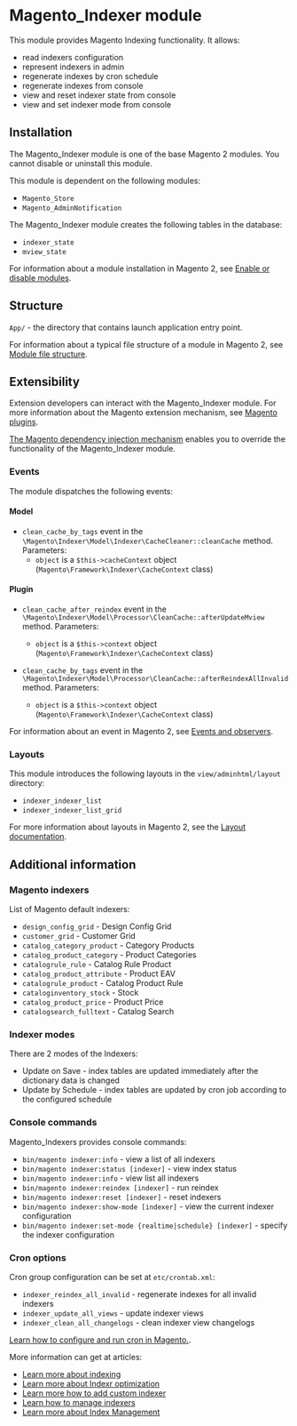 # Magento_Indexer module

This module provides Magento Indexing functionality.
It allows:
 - read indexers configuration
 - represent indexers in admin
 - regenerate indexes by cron schedule
 - regenerate indexes from console
 - view and reset indexer state from console
 - view and set indexer mode from console

## Installation

The Magento_Indexer module is one of the base Magento 2 modules. You cannot disable or uninstall this module.

This module is dependent on the following modules:

- `Magento_Store`
- `Magento_AdminNotification`

The Magento_Indexer module creates the following tables in the database:
- `indexer_state`
- `mview_state`

For information about a module installation in Magento 2, see [Enable or disable modules](https://devdocs.magento.com/guides/v2.4/install-gde/install/cli/install-cli-subcommands-enable.html).

## Structure

`App/` - the directory that contains launch application entry point.

For information about a typical file structure of a module in Magento 2, see [Module file structure](http://devdocs.magento.com/guides/v2.4/extension-dev-guide/build/module-file-structure.html#module-file-structure).

## Extensibility

Extension developers can interact with the Magento_Indexer module. For more information about the Magento extension mechanism, see [Magento plugins](https://devdocs.magento.com/guides/v2.4/extension-dev-guide/plugins.html).

[The Magento dependency injection mechanism](https://devdocs.magento.com/guides/v2.4/extension-dev-guide/depend-inj.html) enables you to override the functionality of the Magento_Indexer module.

### Events

The module dispatches the following events:

#### Model

- `clean_cache_by_tags` event in the `\Magento\Indexer\Model\Indexer\CacheCleaner::cleanCache` method. Parameters:
    - `object` is a `$this->cacheContext` object (`Magento\Framework\Indexer\CacheContext` class)

#### Plugin 

- `clean_cache_after_reindex` event in the `\Magento\Indexer\Model\Processor\CleanCache::afterUpdateMview` method. Parameters:
    - `object` is a `$this->context` object (`Magento\Framework\Indexer\CacheContext` class)

- `clean_cache_by_tags` event in the `\Magento\Indexer\Model\Processor\CleanCache::afterReindexAllInvalid` method. Parameters:
    - `object` is a `$this->context` object (`Magento\Framework\Indexer\CacheContext` class)

For information about an event in Magento 2, see [Events and observers](https://devdocs.magento.com/guides/v2.4/extension-dev-guide/events-and-observers.html#events).

### Layouts

This module introduces the following layouts in the `view/adminhtml/layout` directory:
- `indexer_indexer_list`
- `indexer_indexer_list_grid`

For more information about layouts in Magento 2, see the [Layout documentation](https://devdocs.magento.com/guides/v2.3/frontend-dev-guide/layouts/layout-overview.html).

## Additional information

### Magento indexers

List of Magento default indexers:
- `design_config_grid` - Design Config Grid
- `customer_grid` - Customer Grid
- `catalog_category_product` - Category Products
- `catalog_product_category` - Product Categories
- `catalogrule_rule` - Catalog Rule Product
- `catalog_product_attribute` - Product EAV
- `catalogrule_product` - Catalog Product Rule
- `cataloginventory_stock` - Stock
- `catalog_product_price` - Product Price
- `catalogsearch_fulltext` - Catalog Search

### Indexer modes

There are 2 modes of the Indexers:

- Update on Save - index tables are updated immediately after the dictionary data is changed
- Update by Schedule - index tables are updated by cron job according to the configured schedule

### Console commands

Magento_Indexers provides console commands:
- `bin/magento indexer:info` - view a list of all indexers
- `bin/magento indexer:status [indexer]` - view index status
- `bin/magento indexer:info` - view list all indexers
- `bin/magento indexer:reindex [indexer]` - run reindex
- `bin/magento indexer:reset [indexer]` - reset indexers
- `bin/magento indexer:show-mode [indexer]` - view the current indexer configuration
- `bin/magento indexer:set-mode {realtime|schedule} [indexer]` - specify the indexer configuration

### Cron options

Cron group configuration can be set at `etc/crontab.xml`:
- `indexer_reindex_all_invalid` - regenerate indexes for all invalid indexers
- `indexer_update_all_views` - update indexer views
- `indexer_clean_all_changelogs` - clean indexer view changelogs

[Learn how to configure and run cron in Magento.](http://devdocs.magento.com/guides/v2.4/config-guide/cli/config-cli-subcommands-cron.html).

More information can get at articles:
- [Learn more about indexing](https://devdocs.magento.com/guides/v2.4/extension-dev-guide/indexing.html)
- [Learn more about Indexr optimization](https://devdocs.magento.com/guides/v2.4/extension-dev-guide/indexer-batch.html)
- [Learn more how to add custom indexer](https://devdocs.magento.com/guides/v2.4/extension-dev-guide/indexing-custom.html)
- [Learn how to manage indexers](https://devdocs.magento.com/guides/v2.4/config-guide/cli/config-cli-subcommands-index.html)
- [Learn more about Index Management](https://docs.magento.com/user-guide/system/index-management.html)
